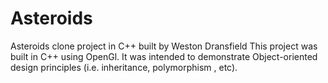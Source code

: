Asteroids
=========

Asteroids clone project in C++ built by Weston Dransfield This project was built in C++ using OpenGl. It was intended to demonstrate Object-oriented design principles (i.e. inheritance, polymorphism , etc).
